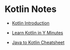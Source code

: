 # Kotlin Notes

* [Kotlin Introduction](https://android.jlelse.eu/kotlin-now-official-android-language-36364b4914c1)

* [Learn Kotlin in Y Minutes](https://learnxinyminutes.com/docs/kotlin/)

* [Java to Kotlin Cheatsheet](https://github.com/MindorksOpenSource/from-java-to-kotlin)
